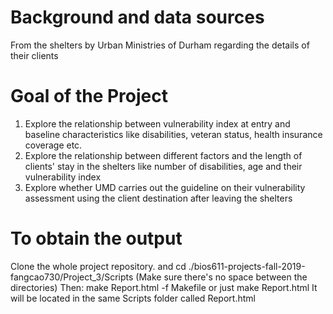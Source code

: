 # Background and data sources
From the shelters by Urban Ministries of Durham regarding the details of their clients 

# Goal of the Project 
1. Explore the relationship between vulnerability index at entry and baseline characteristics like disabilities, veteran status, health insurance coverage etc. 
2. Explore the relationship between different factors and the length of clients' stay in the shelters like number of disabilities, age and their vulnerability index
3. Explore whether UMD carries out the guideline on their vulnerability assessment using the client destination after leaving the shelters 


# To obtain the output
Clone the whole project repository. and cd ./bios611-projects-fall-2019-fangcao730/Project_3/Scripts 
(Make sure there's no space between the directories)
Then: make Report.html -f Makefile or just make Report.html
It will be located in the same Scripts folder called Report.html 

